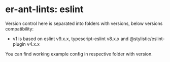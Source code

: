 # er-ant-lints: eslint
Version control here is separated into folders with versions, below versions compatibility:
- v1 is based on eslint v9.x.x, typescript-eslint v8.x.x and @stylistic/eslint-plugin v4.x.x

You can find working example config in respective folder with version.
